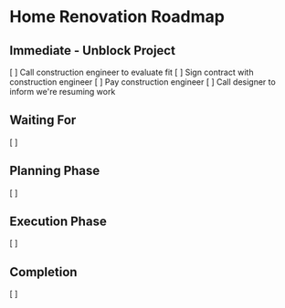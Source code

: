 # Home Renovation Roadmap

## Immediate - Unblock Project

[ ] Call construction engineer to evaluate fit
[ ] Sign contract with construction engineer
[ ] Pay construction engineer
[ ] Call designer to inform we're resuming work

## Waiting For

[ ]

## Planning Phase

[ ]

## Execution Phase

[ ]

## Completion

[ ]
